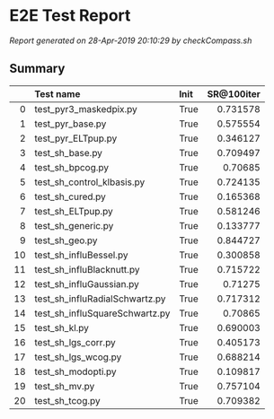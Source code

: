 # E2E Test Report

*Report generated on 28-Apr-2019 20:10:29 by checkCompass.sh*

## Summary

|    | Test name                      | Init   |   SR@100iter |
|---:|:-------------------------------|:-------|-------------:|
|  0 | test_pyr3_maskedpix.py         | True   |     0.731578 |
|  1 | test_pyr_base.py               | True   |     0.575554 |
|  2 | test_pyr_ELTpup.py             | True   |     0.346127 |
|  3 | test_sh_base.py                | True   |     0.709497 |
|  4 | test_sh_bpcog.py               | True   |     0.70685  |
|  5 | test_sh_control_klbasis.py     | True   |     0.724135 |
|  6 | test_sh_cured.py               | True   |     0.165368 |
|  7 | test_sh_ELTpup.py              | True   |     0.581246 |
|  8 | test_sh_generic.py             | True   |     0.133777 |
|  9 | test_sh_geo.py                 | True   |     0.844727 |
| 10 | test_sh_influBessel.py         | True   |     0.300858 |
| 11 | test_sh_influBlacknutt.py      | True   |     0.715722 |
| 12 | test_sh_influGaussian.py       | True   |     0.71275  |
| 13 | test_sh_influRadialSchwartz.py | True   |     0.717312 |
| 14 | test_sh_influSquareSchwartz.py | True   |     0.70865  |
| 15 | test_sh_kl.py                  | True   |     0.690003 |
| 16 | test_sh_lgs_corr.py            | True   |     0.405173 |
| 17 | test_sh_lgs_wcog.py            | True   |     0.688214 |
| 18 | test_sh_modopti.py             | True   |     0.109817 |
| 19 | test_sh_mv.py                  | True   |     0.757104 |
| 20 | test_sh_tcog.py                | True   |     0.709382 |
